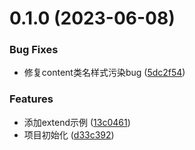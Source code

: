 # 0.1.0 (2023-06-08)


### Bug Fixes

* 修复content类名样式污染bug ([5dc2f54](https://github.com/qbh314/code-vue2/commit/5dc2f54cf7faa91b59b0981d9a1ee3f1485ca2c6))


### Features

* 添加extend示例 ([13c0461](https://github.com/qbh314/code-vue2/commit/13c046160bc3db15b5e439cb3a29822f80d95df5))
* 项目初始化 ([d33c392](https://github.com/qbh314/code-vue2/commit/d33c3922eb0aad95688f07bc6baeff46101fe9ae))




